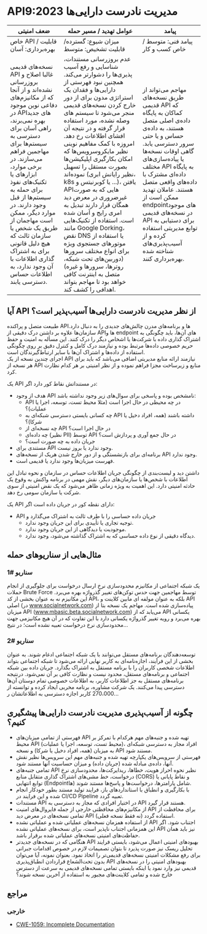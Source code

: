 # API9:2023 مدیریت نادرست دارایی‌ها

| ضعف امنیتی | عوامل تهدید / مسیر حمله | پیامد |
|---------|--------------------|------------|
| خاص API / قابلیت بهره‌برداری: آسان |  میزان شیوع: گسترده/ قابلیت تشخیص: متوسط              | پیامد فنی: متوسط / خاص کسب و کار
| نسخه‌های قدیمی API غالبا اصلاح و بروزرسانی نشده‌اند و از آنجا که از مکانیزم‌های دفاعی نوین موجود در APIهای جدید بهره نمی‌برند، راهی آسان برای دسترسی به سیستم‌ها برای مهاجمین فراهم می‌سازند. در برخی موارد، ابزارهای یا تکنیک‌های نفوذ برای حمله به سیستم‌ها از قبل وجود دارند. در موارد دیگر، ممکن است مهاجمان از طریق یک شخص یا سازمان ثالث که هیچ دلیل قانونی برای به اشتراک گذاری اطلاعات با آن وجود ندارد، به اطلاعات حساس دسترسی یابند.              | عدم بروزرسانی مستندات، شناسایی و رفع آسیب پذیری‌ها را دشوارتر می‌کند. همچنین نبود فهرستی از دارایی‌ها و فقدان یک استراتژی مدون برای از دور خارج کردن نسخه‌های قدیمی منجر می‌شود تا سیستم های وصله نشده، مورد استفاده قرار گرفته و در نتیجه آن افشای اطلاعات رخ دهد. امروزه با کمک مفاهیم نوینی نظیر مایکروسرویس‌ها که امکان بکارگیری اپلیکیشن‌ها بصورت مستقل را تسهیل نموده‌اند (نظیر رایانش ابری، k8s یا کوبرنیتس و ...)، یافتن APIهایی که به صورت غیرضروری در معرض دید همگان قرار دارند تبدیل به امری رایج و آسان شده است. استفاده از تکنیک‌هایی مانند Google Dorking، نقض DNS یا استفاده از موتورهای جستجوی ویژه برای انواع مختلف سرورها (دوربین‌های تحت شبکه، روترها، سرورها و غیره) متصل به اینترنت کافی خواهد بود تا مهاجم بتواند اهدافی را کشف کند.     | مهاجم می‌تواند از طریق نسخه‌های قدیمی API که کماکان به پایگاه داده‌ی اصلی متصل هستند، به داده‌ی حساس و یا حتی سرور دسترسی یابد. گاهی اوقات نسخه‌ها یا پیاده‌سازی‌های مختلف API به پایگاه داده‌ای مشترک با داده‌های واقعی متصل هستند. عاملان تهدید ممکن است از endpointهای موجود در نسخه‌های قدیمی API برای دستیابی به توابع مدیریتی استفاده کرده و از آسیب‌پذیری‌های شناخته شده بهره‌برداری کنند.         |

## آیا API از نظر مدیریت نادرست دارایی‌ها ‌آسیب‌پذیر است؟

طبیعت متصل و پراکنده API‌ها و برنامه‌های مدرن چالش‌های جدیدی را به دنبال دارد. سازمان‌ها علاوه بر داشتن درک دقیقی از API‌ها و endpoint های آن‌ها، باید چگونگی به اشتراک گذاری داده با شرکت‌ها یا اشخاص دیگر را درک کنند. این مسأله به امنیت و حفظ حریم خصوصی داده‌ها مرتبط بوده و نیازمند درک کامل و کنترل دقیق بر روی چگونگی استفاده از داده‌ها و اشتراک آن‌ها با سایر ارتباط‌گیرندگان است.  
اجرای چندین نسخه از یک API نیازمند ارائه منابع مدیریتی اضافی می‌باشد که باید برای هر نسخه از API منابع و زیرساخت مجزا فراهم نموده و از نظر امنیتی بر هر کدام نظارت کرد. 

یک API در مستنداتش نقاط کور دارد اگر:

- هدف از وجود API نامشخص بوده و پاسخی برای سوال‌های زیر وجود نداشته باشد:
  - API در چه محیطی در حال اجرا است (مثلا محیط تست، توسعه، اجرا یا عملیات)؟
  - چه کسانی بایستی دسترسی شبکه‌ای به API داشته باشند (همه، افراد دخیل یا شرکا)؟
  - چه نسخه‌ای از API در حال اجرا است؟
  - چه داده‌ای (نظیر PII) توسط API در حال جمع آوری و پردازش است؟
  - جریان داده به چه صورت است؟
- مستندی برای API وجود ندارد یا بروز نیست.
- برنامه‌ای برای بازنشستگی و از دور خارج شدن هریک از نسخه‌های API  وجود ندارد.
- فهرست میزبان‌ها وجود ندارد یا قدیمی است.

داشتن دید و لیست‌بندی از چگونگی جریان اطلاعات حساس در سازمان و نحوه تبادل این اطلاعات با شخص‌ها یا سازمان‌های دیگر، نقش مهمی در برنامه واکنش به وقوع یک حادثه امنیتی دارد. این اهمیت به ویژه زمانی ظاهر می‌شود که یک نقض امنیتی از سوی شرکت یا سازمان سومی رخ دهد.

یک API دارای نقطه کور در جریان داده است اگر:

- API جریان داده حساسی را با طرف ثالث به اشتراک می‌گذارد و
  - توجیه تجاری یا تأییدی برای این جریان وجود ندارد.
  - موجودیت یا دیدگاهی از این جریان وجود ندارد.
  - دیدگاه دقیقی از نوع داده حساسی که به اشتراک گذاشته می‌شود، وجود ندارد.

## مثال‌هایی از سناریوهای حمله

### سناریو #1

یک شبکه اجتماعی از مکانیزم محدودسازی نرخ ارسال درخواست برای جلوگیری از انجام حملات Brute Force توسط مهاجمین جهت حدس توکن‌های تغییر گذرواژه بهره می‌برد. این مکانیزم نه به عنوان بخشی از کد API، بلکه به عنوان مولفه ای مابین کلاینت و API اصلی (در www.socialnetwork.com) ‌پیاده‌سازی شده است. مهاجم یک نسخه بتا از میزبان API (www.mbasic.beta.socialnetwork.com) می‌یابد که از API یکسانی بهره می‌برد و رویه تغییر گذرواژه یکسانی دارد با این تفاوت که در آن هیچ مکانیزمی جهت محدودسازی نرخ درخواست تعبیه نشده است؛ در نتیح...

### سناریو #2

توسعه‌دهندگان برنامه‌های مستقل می‌توانند با یک شبکه اجتماعی ادغام شوند. به عنوان بخشی از این فرآیند، اجازه‌نامه‌ای به کاربر نهایی ارائه می‌شود تا شبکه اجتماعی بتواند اطلاعات شخصی کاربران را با برنامه مستقل به اشتراک بگذارد. جریان داده بین شبکه اجتماعی و برنامه‌های مستقل، محدود نیست و نظارت کافی بر آن نمی‌شود. درنتیجه برنامه‌های مستقل به جز اطلاعات کاربر، به اطلاعات خصوصی تمام دوستان آن‌ها دسترسی پیدا می‌کنند. یک شرکت مشاوره، برنامه مخربی ایجاد کرده و توانسته از 270،000 کاربر اجازه‌ دسترسی به اطلاعاتشان ر...

## چگونه از ‌آسیب‌پذیری مدیریت نادرست دارایی‌ها پیشگیری کنیم؟

- فهرستی از تمامی میزبان‌های API تهیه شده و جنبه‌های مهم هرکدام با تمرکز بر محیط API (محیط تست، توسعه، اجرا یا عملیات)، افراد مجاز به دسترسی شبکه‌ای به میزبان (همه، افراد دخیل یا شرکا) و نسخه API مستند شود.
- فهرستی از سرویس‌های یکپارچه تهیه شده و جنبه‌های مهم این سرویس‌ها نظیر نقش آنها، داده‌ی مبادله شده (جریان داده) و میزان حساسیت آنها مستند شود.
- تمامی جنبه‌های API نظیر نحوه احراز هویت، خطاها، ریدایرکت‌ها، محدودسازی نرخ درخواست، خط مشی‌های اشتراک گذاری متقابل منابع (CORS) و نقاط پایانی یا توابع انتهایی (Endpointها) شامل پارامترها، درخواست‌ها و پاسخ‌ها مستند شوند.
- با بکارگیری و انطباق با استانداردهای باز، فرایند تولید مستند بطور خودکار انجام شده و این فرایند در CI/CD Pipeline تعبیه گردد.
- مستندات API در اختیار افرادی که مجاز به دسترسی به API هستند قرار گیرد.
- از مکانیزم‌های محافظتی خارجی از جمله فایروال‌های امنیت API برای محافظت از تمامی نسخه‌های در معرض دید API (نه فقط نسخه فعلی) استفاده گردد.
- از استفاده همزمان نسخه‌های عملیاتی شده و عملیاتی نشده API اجتناب شود. اگر این همزمانی اجتناب ناپذیر است، برای نسخه‌های عملیاتی نشده API نیز باید همان حفاظت‌های امنیتی نسخه‌های عملیاتی شده برقرار باشد.
- هنگامی که در نسخه‌های جدیدتر API بهبودهای امنیتی اعمال می‌شود، بایستی فرایند تحلیل ریسک نیز صورت پذیرد تا بتوان تصمیمات لازم در خصوص اقدامات جبرانی برای رفع مشکلات امنیتی نسخه‌های قدیمی‌تر را اتخاذ نمود. بعنوان نمونه، آیا می‌توان بدون تحت‌الشعاع قراردادن انطباق‌پذیری API بهبودهای امنیتی را در نسخه‌های قدیمی نیز وارد نمود یا اینکه بایستی تمامی نسخه‌های قدیمی به سرعت از دسترس خارج شده و تمامی کلاینت‌های مجبور به استفاده از آخرین نسخه شوند؟

## مراجع

### خارجی

- [CWE-1059: Incomplete Documentation][1]

[1]: https://cwe.mitre.org/data/definitions/1059.html
